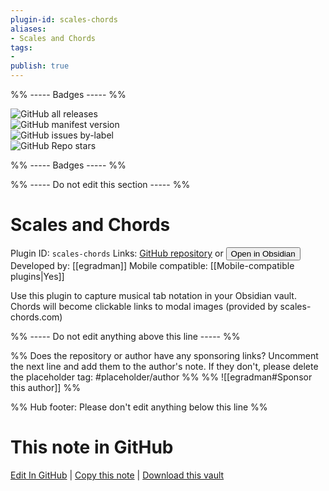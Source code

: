 ```yaml
---
plugin-id: scales-chords
aliases:
- Scales and Chords
tags: 
- 
publish: true
---
```


%% ----- Badges ----- %%

![GitHub all releases](https://img.shields.io/github/downloads/egradman/scales-chords/total?color=573E7A&logo=github&style=for-the-badge)   
![GitHub manifest version](https://img.shields.io/github/manifest-json/v/egradman/scales-chords?color=573E7A&logo=github&style=for-the-badge)   
![GitHub issues by-label](https://img.shields.io/github/issues/egradman/scales-chords/help%20wanted?color=573E7A&logo=github&style=for-the-badge)   
![GitHub Repo stars](https://img.shields.io/github/stars/egradman/scales-chords?color=573E7A&logo=github&style=for-the-badge)

%% ----- Badges ----- %%

%% ----- Do not edit this section ----- %%

# Scales and Chords

Plugin ID: `scales-chords`
Links: [GitHub repository](https://github.com/egradman/scales-chords) or [<button id=HH>Open in Obsidian</button>](obsidian://show-plugin?id=scales-chords)
Developed by: [[egradman]]
Mobile compatible: [[Mobile-compatible plugins|Yes]]

Use this plugin to capture musical tab notation in your Obsidian vault.  Chords will become clickable links to modal images (provided by scales-chords.com)

%% ----- Do not edit anything above this line ----- %% 

%% Does the repository or author have any sponsoring links? Uncomment the next line and add them to the author's note. If they don't, please delete the placeholder tag: #placeholder/author %%
%% ![[egradman#Sponsor this author]] %%

%% Hub footer: Please don't edit anything below this line %%

# This note in GitHub

<span class="git-footer">[Edit In GitHub](https://github.dev/obsidian-community/obsidian-hub/blob/main/02%20-%20Community%20Expansions/02.05%20All%20Community%20Expansions/Plugins/scales-chords.md "git-hub-edit-note") | [Copy this note](https://raw.githubusercontent.com/obsidian-community/obsidian-hub/main/02%20-%20Community%20Expansions/02.05%20All%20Community%20Expansions/Plugins/scales-chords.md "git-hub-copy-note") | [Download this vault](https://github.com/obsidian-community/obsidian-hub/archive/refs/heads/main.zip "git-hub-download-vault") </span>
